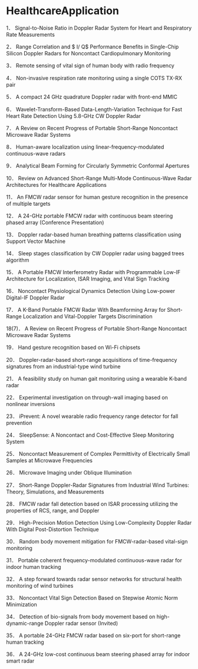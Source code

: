 # HealthcareApplication
1． Signal-to-Noise Ratio in Doppler Radar System for Heart and Respiratory Rate Measurements

2． Range Correlation and $ I/ Q$ Performance Benefits in Single-Chip Silicon Doppler Radars for Noncontact Cardiopulmonary Monitoring

3． Remote sensing of vital sign of human body with radio frequency

4． Non-invasive respiration rate monitoring using a single COTS TX-RX pair

5． A compact 24 GHz quadrature Doppler radar with front-end MMIC

6． Wavelet-Transform-Based Data-Length-Variation Technique for Fast Heart Rate Detection Using 5.8-GHz CW Doppler Radar

7． A Review on Recent Progress of Portable Short-Range Noncontact Microwave Radar Systems

8． Human-aware localization using linear-frequency-modulated continuous-wave radars

9． Analytical Beam Forming for Circularly Symmetric Conformal Apertures

10． Review on Advanced Short-Range Multi-Mode Continuous-Wave Radar Architectures for Healthcare Applications

11． An FMCW radar sensor for human gesture recognition in the presence of multiple targets

12． A 24-GHz portable FMCW radar with continuous beam steering phased array (Conference Presentation)

13． Doppler radar-based human breathing patterns classification using Support Vector Machine

14． Sleep stages classification by CW Doppler radar using bagged trees algorithm

15． A Portable FMCW Interferometry Radar with Programmable Low-IF Architecture for Localization, ISAR Imaging, and Vital Sign Tracking

16． Noncontact Physiological Dynamics Detection Using Low-power Digital-IF Doppler Radar

17． A K-Band Portable FMCW Radar With Beamforming Array for Short-Range Localization and Vital-Doppler Targets Discrimination

18(7)． A Review on Recent Progress of Portable Short-Range Noncontact Microwave Radar Systems

19． Hand gesture recognition based on Wi-Fi chipsets

20． Doppler-radar-based short-range acquisitions of time-frequency signatures from an industrial-type wind turbine

21． A feasibility study on human gait monitoring using a wearable K-band radar

22． Experimental investigation on through-wall imaging based on nonlinear inversions

23． iPrevent: A novel wearable radio frequency range detector for fall prevention

24． SleepSense: A Noncontact and Cost-Effective Sleep Monitoring System

25． Noncontact Measurement of Complex Permittivity of Electrically Small Samples at Microwave Frequencies

26． Microwave Imaging under Oblique Illumination

27． Short-Range Doppler-Radar Signatures from Industrial Wind Turbines: Theory, Simulations, and Measurements

28． FMCW radar fall detection based on ISAR processing utilizing the properties of RCS, range, and Doppler

29． High-Precision Motion Detection Using Low-Complexity Doppler Radar With Digital Post-Distortion Technique

30． Random body movement mitigation for FMCW-radar-based vital-sign monitoring

31． Portable coherent frequency-modulated continuous-wave radar for indoor human tracking

32． A step forward towards radar sensor networks for structural health monitoring of wind turbines

33． Noncontact Vital Sign Detection Based on Stepwise Atomic Norm Minimization

34． Detection of bio-signals from body movement based on high-dynamic-range Doppler radar sensor (Invited)

35． A portable 24-GHz FMCW radar based on six-port for short-range human tracking

36． A 24-GHz low-cost continuous beam steering phased array for indoor smart radar
